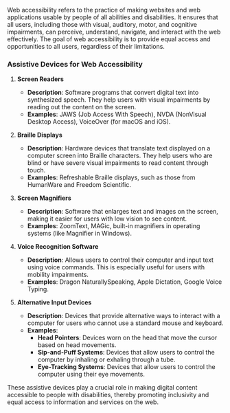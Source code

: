 Web accessibility refers to the practice of making websites and web applications usable by people of all abilities and disabilities. It ensures that all users, including those with visual, auditory, motor, and cognitive impairments, can perceive, understand, navigate, and interact with the web effectively. The goal of web accessibility is to provide equal access and opportunities to all users, regardless of their limitations.

### Assistive Devices for Web Accessibility

1. **Screen Readers**
   - **Description**: Software programs that convert digital text into synthesized speech. They help users with visual impairments by reading out the content on the screen.
   - **Examples**: JAWS (Job Access With Speech), NVDA (NonVisual Desktop Access), VoiceOver (for macOS and iOS).

2. **Braille Displays**
   - **Description**: Hardware devices that translate text displayed on a computer screen into Braille characters. They help users who are blind or have severe visual impairments to read content through touch.
   - **Examples**: Refreshable Braille displays, such as those from HumanWare and Freedom Scientific.

3. **Screen Magnifiers**
   - **Description**: Software that enlarges text and images on the screen, making it easier for users with low vision to see content.
   - **Examples**: ZoomText, MAGic, built-in magnifiers in operating systems (like Magnifier in Windows).

4. **Voice Recognition Software**
   - **Description**: Allows users to control their computer and input text using voice commands. This is especially useful for users with mobility impairments.
   - **Examples**: Dragon NaturallySpeaking, Apple Dictation, Google Voice Typing.

5. **Alternative Input Devices**
   - **Description**: Devices that provide alternative ways to interact with a computer for users who cannot use a standard mouse and keyboard.
   - **Examples**:
     - **Head Pointers**: Devices worn on the head that move the cursor based on head movements.
     - **Sip-and-Puff Systems**: Devices that allow users to control the computer by inhaling or exhaling through a tube.
     - **Eye-Tracking Systems**: Devices that allow users to control the computer using their eye movements.

These assistive devices play a crucial role in making digital content accessible to people with disabilities, thereby promoting inclusivity and equal access to information and services on the web.